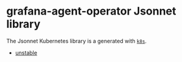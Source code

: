 # grafana-agent-operator Jsonnet library

The Jsonnet Kubernetes library is a generated with
[`k8s`](https://github.com/jsonnet-libs/k8s).

- [unstable](unstable/README.md)
